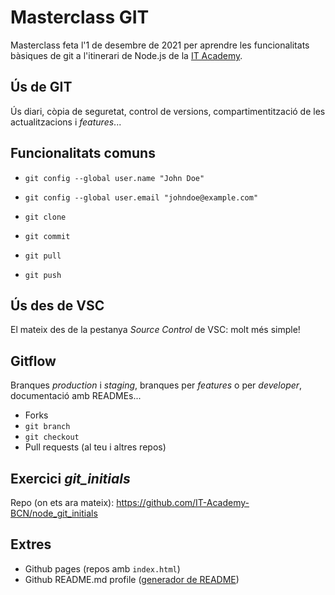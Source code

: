 # Masterclass GIT 
Masterclass feta l'1 de desembre de 2021 per aprendre les funcionalitats bàsiques de git a l'itinerari de Node.js de la [IT Academy](https://www.barcelonactiva.cat/es/itacademy).

## Ús de GIT

Ús diari, còpia de seguretat, control de versions, compartimentització de les actualitzacions i _features_...


## Funcionalitats comuns

- `git config --global user.name "John Doe"`
- `git config --global user.email "johndoe@example.com"`

- `git clone`
- `git commit`
- `git pull`
- `git push`


## Ús des de VSC

El mateix des de la pestanya _Source Control_ de VSC: molt més simple!


## Gitflow

Branques _production_ i _staging_, branques per _features_ o per _developer_, documentació amb READMEs...

- Forks 
- `git branch`
- `git checkout`
- Pull requests (al teu i altres repos)


## Exercici _git_initials_

Repo (on ets ara mateix): https://github.com/IT-Academy-BCN/node_git_initials


## Extres

- Github pages (repos amb `index.html`)
- Github README.md profile ([generador de README](https://rahuldkjain.github.io/gh-profile-readme-generator/))